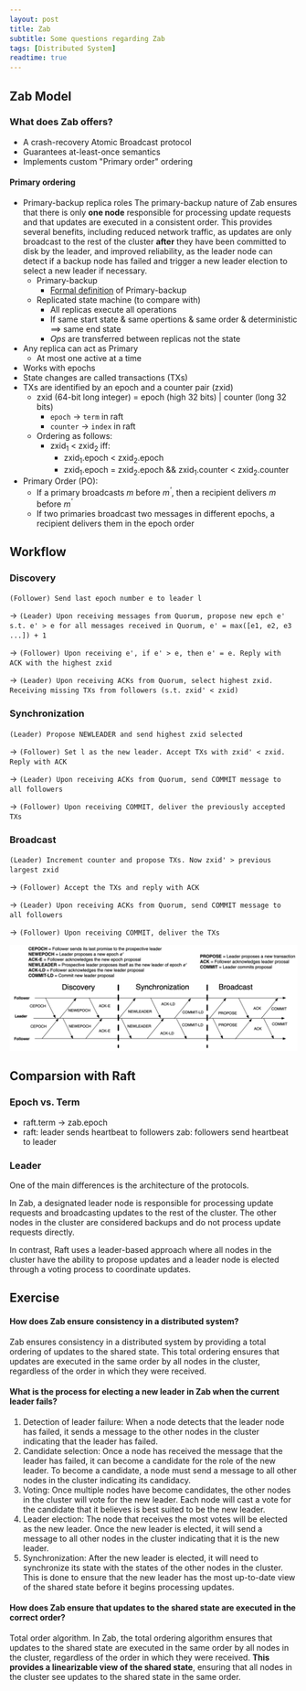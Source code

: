 ```yaml
---
layout: post
title: Zab
subtitle: Some questions regarding Zab
tags: [Distributed System]
readtime: true
---
```


## Zab Model
### What does Zab offers?
- A crash-recovery Atomic Broadcast protocol
- Guarantees at-least-once semantics
- Implements custom "Primary order" ordering
  
#### Primary ordering
- Primary-backup replica roles
  The primary-backup nature of Zab ensures that there is only **one node** responsible for processing update requests and that updates are executed in a consistent order. This provides several benefits, including reduced network traffic, as updates are only broadcast to the rest of the cluster **after** they have been committed to disk by the leader, and improved reliability, as the leader node can detect if a backup node has failed and trigger a new leader election to select a new leader if necessary.
  - Primary-backup
    - [Formal definition](https://www.cs.cornell.edu/fbs/publications/DSbook.c8.pdf) of Primary-backup
  - Replicated state machine (to compare with)
    - All replicas execute all operations
    - If same start state & same opertions & same order & deterministic ==> same end state
    - *Ops* are transferred between replicas not the state
- Any replica can act as Primary
  - At most one active at a time
- Works with epochs
- State changes are called transactions (TXs)
- TXs are identified by an epoch and a counter pair (zxid)
  - zxid (64-bit long integer) = epoch (high 32 bits) | counter (long 32 bits)
    - `epoch` <a>&rarr;</a> `term` in raft
    - `counter` <a>&rarr;</a> `index` in raft
  - Ordering as follows:
    - zxid<sub>1</sub> < zxid<sub>2</sub> iff:
      - zxid<sub>1</sub>.epoch < zxid<sub>2</sub>.epoch
      - zxid<sub>1</sub>.epoch = zxid<sub>2</sub>.epoch && zxid<sub>1</sub>.counter < zxid<sub>2</sub>.counter
- Primary Order (PO):
  - If a primary broadcasts *m* before *m<sup>'</sup>*, then a recipient delivers *m* before *m<sup>'</sup>*
  - If two primaries broadcast two messages in different epochs, a recipient delivers them in the epoch order

## Workflow
### Discovery
`(Follower) Send last epoch number e to leader l` 

<a>&rarr;</a> `(Leader) Upon receiving messages from Quorum, propose new epch e' s.t. e' > e for all messages received in Quorum, e' = max([e1, e2, e3 ...]) + 1` 

<a>&rarr;</a> `(Follower) Upon receiving e', if e' > e, then e' = e. Reply with ACK with the highest zxid`

 <a>&rarr;</a> `(Leader) Upon receiving ACKs from Quorum, select highest zxid. Receiving missing TXs from followers (s.t. zxid' < zxid)`
### Synchronization
`(Leader) Propose NEWLEADER and send highest zxid selected` 

<a>&rarr;</a> `(Follower) Set l as the new leader. Accept TXs with zxid' < zxid. Reply with ACK` 

<a>&rarr;</a> `(Leader) Upon receiving ACKs from Quorum, send COMMIT message to all followers` 

<a>&rarr;</a> `(Follower) Upon receiving COMMIT, deliver the previously accepted TXs`
### Broadcast
`(Leader) Increment counter and propose TXs. Now zxid' > previous largest zxid` 

<a>&rarr;</a> `(Follower) Accept the TXs and reply with ACK` 

<a>&rarr;</a> `(Leader) Upon receiving ACKs from Quorum, send COMMIT message to all followers` 

<a>&rarr;</a> `(Follower) Upon receiving COMMIT, deliver the TXs`

![zab](../assets/img/zab/zab.png)


## Comparsion with Raft
### Epoch vs. Term
  - raft.term <a>&rarr;</a> zab.epoch
  - raft: leader sends heartbeat to followers
    zab: followers send heartbeat to leader
### Leader
One of the main differences is the architecture of the protocols. 

In Zab, a designated leader node is responsible for processing update requests and broadcasting updates to the rest of the cluster. The other nodes in the cluster are considered backups and do not process update requests directly. 

In contrast, Raft uses a leader-based approach where all nodes in the cluster have the ability to propose updates and a leader node is elected through a voting process to coordinate updates.


## Exercise
#### How does Zab ensure consistency in a distributed system?
Zab ensures consistency in a distributed system by providing a total ordering of updates to the shared state. This total ordering ensures that updates are executed in the same order by all nodes in the cluster, regardless of the order in which they were received.

#### What is the process for electing a new leader in Zab when the current leader fails?
1. Detection of leader failure: When a node detects that the leader node has failed, it sends a message to the other nodes in the cluster indicating that the leader has failed.
2. Candidate selection: Once a node has received the message that the leader has failed, it can become a candidate for the role of the new leader. To become a candidate, a node must send a message to all other nodes in the cluster indicating its candidacy.
3. Voting: Once multiple nodes have become candidates, the other nodes in the cluster will vote for the new leader. Each node will cast a vote for the candidate that it believes is best suited to be the new leader.
4. Leader election: The node that receives the most votes will be elected as the new leader. Once the new leader is elected, it will send a message to all other nodes in the cluster indicating that it is the new leader.
5. Synchronization: After the new leader is elected, it will need to synchronize its state with the states of the other nodes in the cluster. This is done to ensure that the new leader has the most up-to-date view of the shared state before it begins processing updates.

#### How does Zab ensure that updates to the shared state are executed in the correct order?
Total order algorithm. In Zab, the total ordering algorithm ensures that updates to the shared state are executed in the same order by all nodes in the cluster, regardless of the order in which they were received. **This provides a linearizable view of the shared state**, ensuring that all nodes in the cluster see updates to the shared state in the same order.